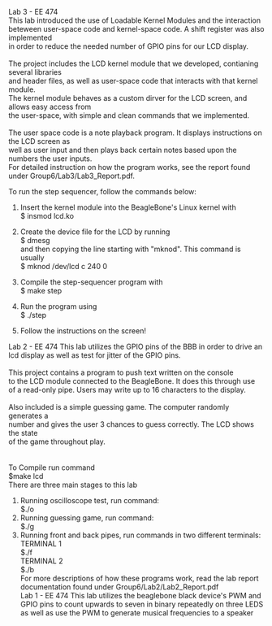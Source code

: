Lab 3 - EE 474 <br />
This lab introduced the use of Loadable Kernel Modules and the interaction <br />
beteween user-space code and kernel-space code. A shift register was also implemented <br />
in order to reduce the needed number of GPIO pins for our LCD display. <br />
<br/>
The project includes the LCD kernel module that we developed, contianing several libraries <br /> 
and header files, as well as user-space code that interacts with that kernel module. <br />
The kernel module behaves as a custom dirver for the LCD screen, and allows easy access from <br />
the user-space, with simple and clean commands that we implemented. <br />
<br />
The user space code is a note playback program. It displays instructions on the LCD screen as <br />
well as user input and then plays back certain notes based upon the numbers the user inputs. <br />
For detailed instruction on how the program works, see the report found under Group6/Lab3/Lab3_Report.pdf. <br />

To run the step sequencer, follow the commands below: <br />
1. Insert the kernel module into the BeagleBone's Linux kernel with <br />
$ insmod lcd.ko <br />

2. Create the device file for the LCD by running <br />
$ dmesg <br />
   and then copying the line starting with "mknod". This command is usually <br />
$ mknod /dev/lcd c 240 0 <br />

3. Compile the step-sequencer program with <br />
$ make step <br />

4. Run the program using <br />
$ ./step <br />

5. Follow the instructions on the screen! <br />





Lab 2 - EE 474
This lab utilizes the GPIO pins of the BBB in order to drive an <br /> 
lcd display as well as test for jitter of the GPIO pins.<br /> 
<br />
This project contains a program to push text written on the console <br />
to the LCD module connected to the BeagleBone. It does this through use <br />
of a read-only pipe. Users may write up to 16 characters to the display. <br />
<br />
Also included is a simple guessing game. The computer randomly generates a <br />
number and gives the user 3 chances to guess correctly. The LCD shows the state <br />
of the game throughout play. <br />
<br /> 
<br />
To Compile run command <br />
$make lcd
<br />
There are three main stages to this lab<br /> 
1. Running oscilloscope test, run command:<br />
$./o
2. Running guessing game, run command:<br />
$./g
3. Running front and back pipes, run commands in two different terminals:<br />
TERMINAL 1 <br />
$./f<br />
TERMINAL 2 <br />
$./b<br />
For more descriptions of how these programs work, read the lab report
documentation found under Group6/Lab2/Lab2_Report.pdf <br />
Lab 1 - EE 474
This lab utilizes the beaglebone black device's PWM and GPIO pins
to count upwards to seven in binary repeatedly on three LEDS as
well as use the PWM to generate musical frequencies to a speaker
